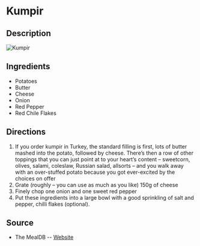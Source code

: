 # Kumpir

## Description
![Kumpir](https://www.themealdb.com/images/media/meals/mlchx21564916997.jpg "Kumpir")

## Ingredients
- Potatoes
- Butter
- Cheese
- Onion
- Red Pepper
- Red Chile Flakes

## Directions
1. If you order kumpir in Turkey, the standard filling is first, lots of butter mashed into the potato, followed by cheese. There’s then a row of other toppings that you can just point at to your heart’s content – sweetcorn, olives, salami, coleslaw, Russian salad, allsorts – and you walk away with an over-stuffed potato because you got ever-excited by the choices on offer
2. Grate (roughly – you can use as much as you like) 150g of cheese
3. Finely chop one onion and one sweet red pepper
4. Put these ingredients into a large bowl with a good sprinkling of salt and pepper, chilli flakes (optional).

## Source

- The MealDB -- [Website](https://themealdb.com/)
